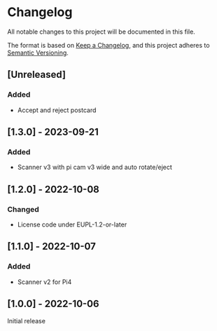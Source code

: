 # Changelog
All notable changes to this project will be documented in this file.

The format is based on [Keep a Changelog](https://keepachangelog.com/en/1.0.0/),
and this project adheres to [Semantic Versioning](https://semver.org/spec/v2.0.0.html).

## [Unreleased]
### Added
- Accept and reject postcard

## [1.3.0] - 2023-09-21
### Added
- Scanner v3 with pi cam v3 wide and auto rotate/eject

## [1.2.0] - 2022-10-08
### Changed
- License code under EUPL-1.2-or-later

## [1.1.0] - 2022-10-07
### Added
- Scanner v2 for Pi4

## [1.0.0] - 2022-10-06
Initial release